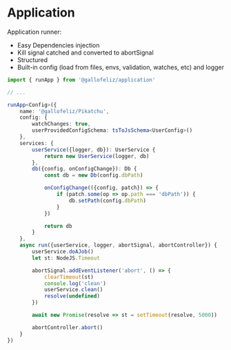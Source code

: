 # Application

Application runner:

- Easy Dependencies injection
- Kill signal catched and converted to abortSignal
- Structured
- Built-in config (load from files, envs, validation, watches, etc) and logger

```typescript
import { runApp } from '@gallofeliz/application'

// ...

runApp<Config>({
    name: '@gallofeliz/Pikatchu',
    config: {
        watchChanges: true,
        userProvidedConfigSchema: tsToJsSchema<UserConfig>()
    },
    services: {
        userService({logger, db}): UserService {
            return new UserService(logger, db)
        },
        db({config, onConfigChange}): Db {
            const db = new Db(config.dbPath)

            onConfigChange(({config, patch}) => {
                if (patch.some(op => op.path === 'dbPath')) {
                    db.setPath(config.dbPath)
                }
            })

            return db
        }
    },
    async run({userService, logger, abortSignal, abortController}) {
        userService.doAJob()
        let st: NodeJS.Timeout

        abortSignal.addEventListener('abort', () => {
            clearTimeout(st)
            console.log('clean')
            userService.clean()
            resolve(undefined)
        })

        await new Promise(resolve => st = setTimeout(resolve, 5000))

        abortController.abort()
    }
})
```
